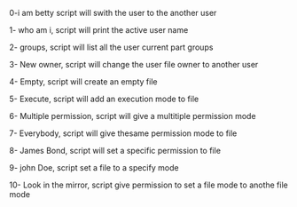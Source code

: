 0-i am betty script will swith the user to the another user

1- who am i, script will print the active user name

2- groups, script will list all the user current part groups

3- New owner, script will change the user file owner to another user

4- Empty, script will create an empty file

5- Execute, script will add an execution mode to file

6- Multiple permission, script will give a multitiple permission mode

7- Everybody, script will give thesame permission mode to file

8- James Bond, script will set a specific permission to file

9- john Doe, script set a file to a specify mode

10- Look in the mirror, script give permission to set a file mode to anothe file mode
